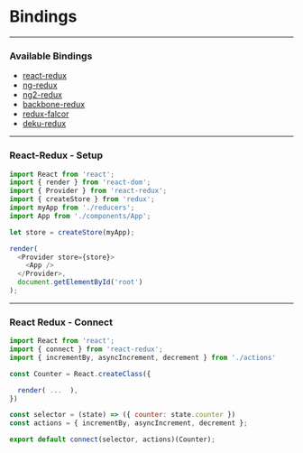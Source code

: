 <!-- .slide: data-background="img/background-orange-orig.jpg" -->

# Bindings

---

### Available Bindings
* [react-redux](https://github.com/gaearon/react-redux)
* [ng-redux](https://github.com/wbuchwalter/ng-redux)
* [ng2-redux](https://github.com/wbuchwalter/ng2-redux)
* [backbone-redux](https://github.com/redbooth/backbone-redux)
* [redux-falcor](https://github.com/ekosz/redux-falcor)
* [deku-redux](https://github.com/troch/deku-redux)

---

### React-Redux - Setup

```javascript
import React from 'react';
import { render } from 'react-dom';
import { Provider } from 'react-redux';
import { createStore } from 'redux';
import myApp from './reducers';
import App from './components/App';

let store = createStore(myApp);

render(
  <Provider store={store}>
    <App />
  </Provider>,
  document.getElementById('root')
);

```
---

### React Redux - Connect

```javascript
import React from 'react';
import { connect } from 'react-redux';
import { incrementBy, asyncIncrement, decrement } from './actions'

const Counter = React.createClass({

  render( ...  ),
})

const selector = (state) => ({ counter: state.counter })
const actions = { incrementBy, asyncIncrement, decrement };

export default connect(selector, actions)(Counter);
```
